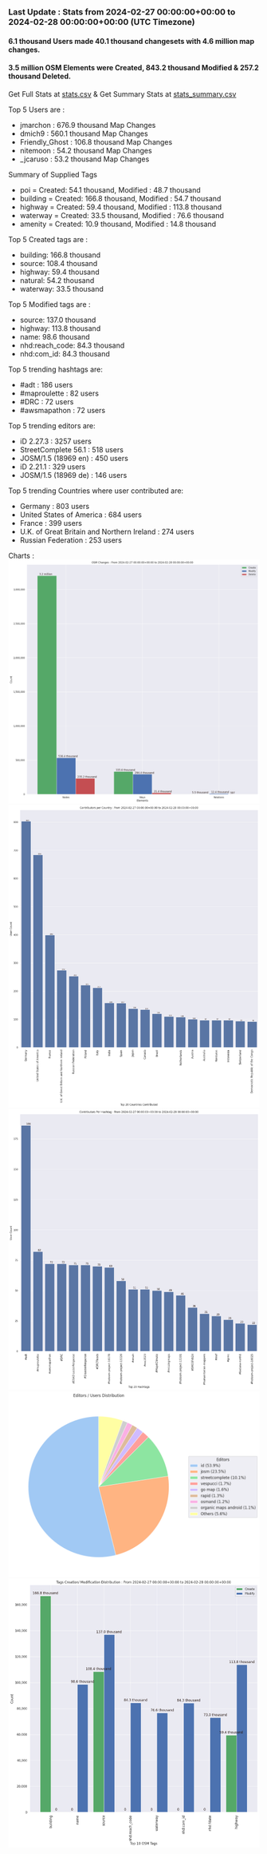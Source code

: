 ### Last Update : Stats from 2024-02-27 00:00:00+00:00 to 2024-02-28 00:00:00+00:00 (UTC Timezone)

#### 6.1 thousand Users made 40.1 thousand changesets with 4.6 million map changes.
#### 3.5 million OSM Elements were Created, 843.2 thousand Modified & 257.2 thousand Deleted.
Get Full Stats at [stats.csv](/stats/Global/Daily/stats.csv)
 & Get Summary Stats at [stats_summary.csv](/stats/Global/Daily/stats_summary.csv)

Top 5 Users are : 
- jmarchon : 676.9 thousand Map Changes
- dmich9 : 560.1 thousand Map Changes
- Friendly_Ghost : 106.8 thousand Map Changes
- nitemoon : 54.2 thousand Map Changes
- _jcaruso : 53.2 thousand Map Changes

Summary of Supplied Tags
- poi = Created: 54.1 thousand, Modified : 48.7 thousand
- building = Created: 166.8 thousand, Modified : 54.7 thousand
- highway = Created: 59.4 thousand, Modified : 113.8 thousand
- waterway = Created: 33.5 thousand, Modified : 76.6 thousand
- amenity = Created: 10.9 thousand, Modified : 14.8 thousand


Top 5 Created tags are :
- building: 166.8 thousand
- source: 108.4 thousand
- highway: 59.4 thousand
- natural: 54.2 thousand
- waterway: 33.5 thousand


Top 5 Modified tags are :
- source: 137.0 thousand
- highway: 113.8 thousand
- name: 98.6 thousand
- nhd:reach_code: 84.3 thousand
- nhd:com_id: 84.3 thousand


Top 5 trending hashtags are:
- #adt : 186 users
- #maproulette : 82 users
- #DRC : 72 users
- #awsmapathon : 72 users


Top 5 trending editors are:
- iD 2.27.3 : 3257 users
- StreetComplete 56.1 : 518 users
- JOSM/1.5 (18969 en) : 450 users
- iD 2.21.1 : 329 users
- JOSM/1.5 (18969 de) : 146 users


Top 5 trending Countries where user contributed are:
- Germany : 803 users
- United States of America : 684 users
- France : 399 users
- U.K. of Great Britain and Northern Ireland : 274 users
- Russian Federation : 253 users


 Charts : 
![Alt text](./stats_osm_changes.png) 
![Alt text](./stats_users_per_country.png) 
![Alt text](./stats_users_per_hashtag.png) 
![Alt text](./stats_editors_pie_chart.png) 
![Alt text](./stats_tags.png) 
